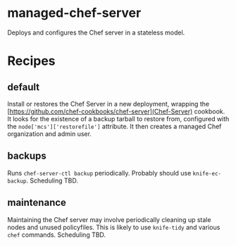 # managed-chef-server

Deploys and configures the Chef server in a stateless model.

# Recipes

## default ##

Install or restores the Chef Server in a new deployment, wrapping the [https://github.com/chef-cookbooks/chef-server](Chef-Server) cookbook. It looks for the existence of a backup tarball to restore from, configured with the `node['mcs']['restorefile']` attribute. It then creates a managed Chef organization and admin user.

## backups ##

Runs `chef-server-ctl backup` periodically. Probably should use `knife-ec-backup`. Scheduling TBD.

## maintenance ##

Maintaining the Chef server may involve periodically cleaning up stale nodes and unused policyfiles. This is likely to use `knife-tidy` and various `chef` commands. Scheduling TBD.
